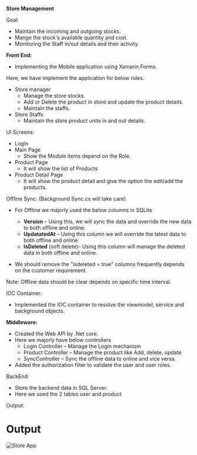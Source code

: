 ﻿**Store Management**

Goal:

- Maintain the incoming and outgoing stocks.
- Mange the stock&#39;s available quantity and cost.
- Monitoring the Staff in/out details and their activity.

**Front End:**

- Implementing the Mobile application using Xamarin.Forms.

Here, we have implement the application for below roles.

- Store manager
  - Manage the store stocks.
  - Add or Delete the product in store and update the product details.
  - Maintain the staffs.
- Store Staffs
  - Maintain the store product units in and out details.

UI Screens:

- Login
- Main Page
  - Show the Module items depend on the Role.
- Product Page
  - It will show the list of Products
- Product Detail Page
  - It will show the product detail and give the option the edit/add the products.

Offline Sync: (Background Sync.cs will take care)

- For Offline we majorly used the below columns in SQLite
  - **Version** – Using this, we will sync the data and override the new data to both offline and online.
  - **UpdatatedAt** – Using this column we will override the latest data to both offline and online
  - **IsDeleted** (soft delete)– Using this column will manage the deleted data in both offline and online.

- We should remove the &quot;isdeleted = true&quot; columns frequently depends on the customer requirement.

Note: Offline data should be clear depends on specific time interval.

IOC Container:

- Implemented the IOC container to resolve the viewmodel, service and background objects.

**Middleware:**

- Created the Web API by .Net core.
- Here we majorly have below controllers
  - Login Controller – Manage the Login mechanism
  - Product Controller – Manage the product like Add, delete, update
  - SyncController – Sync the offline data to online and vice versa.
- Added the authorization filter to validate the user and user roles.

BackEnd:

- Store the backend data in SQL Server.
- Here we used the 2 tables user and product

Output:

# Output

![Store App](https://github.com/rajeshangappan/Xamarin/blob/master/Store.gif.gif)
